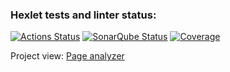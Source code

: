 ### Hexlet tests and linter status:
[![Actions Status](https://github.com/DSunShine371/java-project-99/actions/workflows/hexlet-check.yml/badge.svg)](https://github.com/DSunShine371/java-project-99/actions)
[![SonarQube Status](https://sonarcloud.io/api/project_badges/measure?project=DSunShine371_java-project-99&metric=alert_status)](https://sonarcloud.io/summary/new_code?id=DSunShine371_java-project-99)
[![Coverage](https://sonarcloud.io/api/project_badges/measure?project=DSunShine371_java-project-99&metric=coverage)](https://sonarcloud.io/summary/new_code?id=DSunShine371_java-project-99)

Project view:  [Page analyzer](https://java-project-99-azdm.onrender.com/)